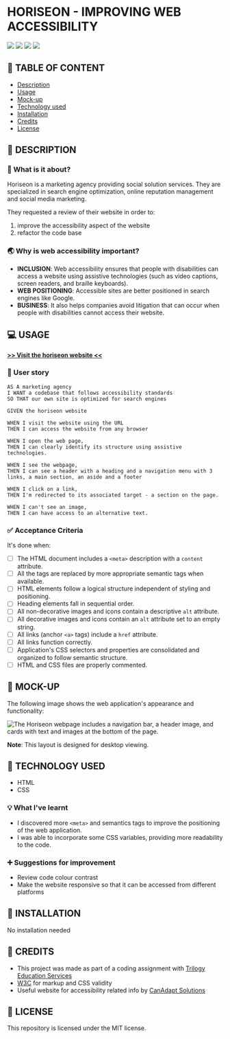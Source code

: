 
# HORISEON - IMPROVING WEB ACCESSIBILITY
![](https://img.shields.io/badge/html-HTML5-orange?logo=html5)
![](https://img.shields.io/badge/css-CSS3-%231572B6)
![](https://img.shields.io/w3c-validation/html?targetUrl=https://senseilein.github.io/horiseon-improving-web-accessibility)
![](https://img.shields.io/github/license/senseilein/challenge1-horiseon)

## 🚩 TABLE OF CONTENT
- [Description](#-description)
- [Usage](#-usage)
- [Mock-up](#-mock-up)
- [Technology used](#-technology-used)
- [Installation](#-installation)
- [Credits](#-credits)
- [License](#-license)

## 📖 DESCRIPTION

### 🎯 What is it about?
Horiseon is a marketing agency providing social solution services. They are specialized in search engine optimization, online reputation management and social media marketing.

They requested a review of their website in order to:
1. improve the accessibility aspect of the website
2. refactor the code base

### 🌏 Why is web accessibility important?

- **INCLUSION**: Web accessibility ensures that people with disabilities can access a website using assistive technologies (such as video captions, screen readers, and braille keyboards).   
- **WEB POSITIONING**: Accessible sites are better positioned in search engines like Google.   
- **BUSINESS**: It also helps companies avoid litigation that can occur when people with disabilities cannot access their website.

## 💻 USAGE

[**>> Visit the horiseon website <<**](https://senseilein.github.io/challenge1-horiseon/)

### 💬 User story

```
AS A marketing agency  
I WANT a codebase that follows accessibility standards   
SO THAT our own site is optimized for search engines
```

```
GIVEN the horiseon website

WHEN I visit the website using the URL
THEN I can access the website from any browser 

WHEN I open the web page,   
THEN I can clearly identify its structure using assistive technologies. 

WHEN I see the webpage,
THEN I can see a header with a heading and a navigation menu with 3 links, a main section, an aside and a footer

WHEN I click on a link,  
THEN I'm redirected to its associated target - a section on the page.

WHEN I can't see an image,  
THEN I can have access to an alternative text.

```

### ✅ Acceptance Criteria
It's done when:  
- [ ]  The HTML document includes a `<meta>` description with a `content` attribute.  
- [ ]  All the tags are replaced by more appropriate semantic tags when available.  
- [ ]  HTML elements follow a logical structure independent of styling and positioning.  
- [ ]  Heading elements fall in sequential order.  
- [ ]  All non-decorative images and icons contain a descriptive `alt` attribute.  
- [ ]  All decorative images and icons contain an `alt` attribute set to an empty string.  
- [ ]  All links (anchor `<a>` tags) include a `href` attribute.  
- [ ]  All links function correctly.  
- [ ]  Application's CSS selectors and properties are consolidated and organized to follow semantic structure.  
- [ ]  HTML and CSS files are properly commented.  

## 🎨 MOCK-UP
The following image shows the web application's appearance and functionality:

![The Horiseon webpage includes a navigation bar, a header image, and cards with text and images at the bottom of the page.](Assets/01-html-css-git-challenge-demo.png)
 
**Note**: This layout is designed for desktop viewing.

## 🔧 TECHNOLOGY USED
- HTML  
- CSS

### 💡 What I've learnt
- I discovered more `<meta>` and semantics tags to improve the positioning of the web application.  
- I was able to incorporate some CSS variables, providing more readability to the code.

### ➕ Suggestions for improvement
- Review code colour contrast  
- Make the website responsive so that it can be accessed from different platforms

## 🚀 INSTALLATION
No installation needed

## 💬 CREDITS
- This project was made as part of a coding assignment with [Trilogy Education Services](https://skillsforlife.edx.org/?utm_source=govuk)   
- [W3C](https://validator.w3.org/) for markup and CSS validity  
- Useful website for accessibility related info by [CanAdapt Solutions](https://www.davidmacd.com/blog/alternate-text-for-css-background-images.html)

## 📜 LICENSE 
This repository is licensed under the MIT license.
